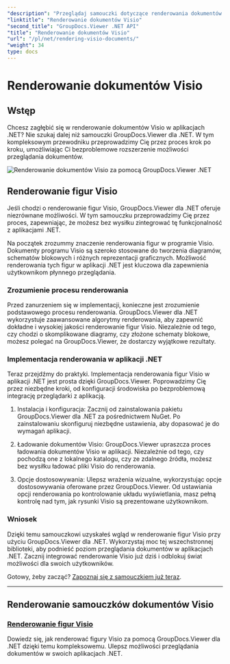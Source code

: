 ```yaml
---
"description": "Przeglądaj samouczki dotyczące renderowania dokumentów Visio za pomocą GroupDocs.Viewer dla .NET. Naucz się bez wysiłku ulepszać możliwości przeglądania dokumentów w aplikacjach .NET."
"linktitle": "Renderowanie dokumentów Visio"
"second_title": "GroupDocs.Viewer .NET API"
"title": "Renderowanie dokumentów Visio"
"url": "/pl/net/rendering-visio-documents/"
"weight": 34
type: docs
---
```

# Renderowanie dokumentów Visio

## Wstęp

Chcesz zagłębić się w renderowanie dokumentów Visio w aplikacjach .NET? Nie szukaj dalej niż samouczki GroupDocs.Viewer dla .NET. W tym kompleksowym przewodniku przeprowadzimy Cię przez proces krok po kroku, umożliwiając Ci bezproblemowe rozszerzenie możliwości przeglądania dokumentów.

![Renderowanie dokumentów Visio za pomocą GroupDocs.Viewer .NET](/viewer/rendering-visio-documents/image.png)

## Renderowanie figur Visio

Jeśli chodzi o renderowanie figur Visio, GroupDocs.Viewer dla .NET oferuje niezrównane możliwości. W tym samouczku przeprowadzimy Cię przez proces, zapewniając, że możesz bez wysiłku zintegrować tę funkcjonalność z aplikacjami .NET.

Na początek zrozummy znaczenie renderowania figur w programie Visio. Dokumenty programu Visio są szeroko stosowane do tworzenia diagramów, schematów blokowych i różnych reprezentacji graficznych. Możliwość renderowania tych figur w aplikacji .NET jest kluczowa dla zapewnienia użytkownikom płynnego przeglądania.

### Zrozumienie procesu renderowania

Przed zanurzeniem się w implementacji, konieczne jest zrozumienie podstawowego procesu renderowania. GroupDocs.Viewer dla .NET wykorzystuje zaawansowane algorytmy renderowania, aby zapewnić dokładne i wysokiej jakości renderowanie figur Visio. Niezależnie od tego, czy chodzi o skomplikowane diagramy, czy złożone schematy blokowe, możesz polegać na GroupDocs.Viewer, że dostarczy wyjątkowe rezultaty.

### Implementacja renderowania w aplikacji .NET

Teraz przejdźmy do praktyki. Implementacja renderowania figur Visio w aplikacji .NET jest prosta dzięki GroupDocs.Viewer. Poprowadzimy Cię przez niezbędne kroki, od konfiguracji środowiska po bezproblemową integrację przeglądarki z aplikacją.

1. Instalacja i konfiguracja: Zacznij od zainstalowania pakietu GroupDocs.Viewer dla .NET za pośrednictwem NuGet. Po zainstalowaniu skonfiguruj niezbędne ustawienia, aby dopasować je do wymagań aplikacji.

2. Ładowanie dokumentów Visio: GroupDocs.Viewer upraszcza proces ładowania dokumentów Visio w aplikacji. Niezależnie od tego, czy pochodzą one z lokalnego katalogu, czy ze zdalnego źródła, możesz bez wysiłku ładować pliki Visio do renderowania.

3. Opcje dostosowywania: Ulepsz wrażenia wizualne, wykorzystując opcje dostosowywania oferowane przez GroupDocs.Viewer. Od ustawiania opcji renderowania po kontrolowanie układu wyświetlania, masz pełną kontrolę nad tym, jak rysunki Visio są prezentowane użytkownikom.

### Wniosek

Dzięki temu samouczkowi uzyskałeś wgląd w renderowanie figur Visio przy użyciu GroupDocs.Viewer dla .NET. Wykorzystaj moc tej wszechstronnej biblioteki, aby podnieść poziom przeglądania dokumentów w aplikacjach .NET. Zacznij integrować renderowanie Visio już dziś i odblokuj świat możliwości dla swoich użytkowników.

Gotowy, żeby zacząć? [Zapoznaj się z samouczkiem już teraz](./render-visio-figures/).

---

## Renderowanie samouczków dokumentów Visio
### [Renderowanie figur Visio](./render-visio-figures/)
Dowiedz się, jak renderować figury Visio za pomocą GroupDocs.Viewer dla .NET dzięki temu kompleksowemu. Ulepsz możliwości przeglądania dokumentów w swoich aplikacjach .NET.